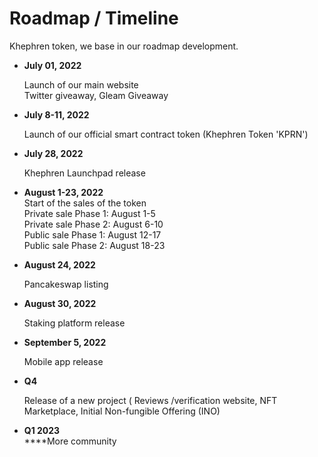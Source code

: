 # Roadmap / Timeline

Khephren token, we base in our roadmap development.

*   **July 01, 2022**

    Launch of our main website\
    Twitter giveaway, Gleam Giveaway
*   **July 8-11, 2022**

    Launch of our official smart contract token (Khephren Token 'KPRN')
*   **July 28, 2022**

    Khephren Launchpad release
* **August 1-23, 2022**\
  Start of the sales of the token \
  Private sale Phase 1: August 1-5\
  Private sale Phase 2: August 6-10\
  Public sale Phase 1: August 12-17\
  Public sale Phase 2: August 18-23
*   **August 24, 2022**

    Pancakeswap listing
*   **August 30, 2022**

    Staking platform release
*   **September 5, 2022**

    Mobile app release
*   **Q4**

    Release of a new project ( Reviews /verification website, NFT Marketplace, Initial Non-fungible Offering (INO)
* **Q1 2023**\
  ****More community
